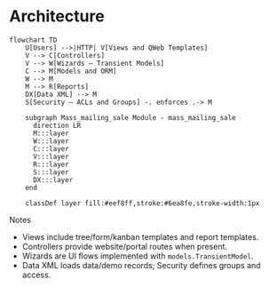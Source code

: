 # Architecture

```mermaid
flowchart TD
    U[Users] -->|HTTP| V[Views and QWeb Templates]
    V --> C[Controllers]
    V --> W[Wizards – Transient Models]
    C --> M[Models and ORM]
    W --> M
    M --> R[Reports]
    DX[Data XML] --> M
    S[Security – ACLs and Groups] -. enforces .-> M

    subgraph Mass_mailing_sale Module - mass_mailing_sale
      direction LR
      M:::layer
      W:::layer
      C:::layer
      V:::layer
      R:::layer
      S:::layer
      DX:::layer
    end

    classDef layer fill:#eef8ff,stroke:#6ea8fe,stroke-width:1px
```

Notes
- Views include tree/form/kanban templates and report templates.
- Controllers provide website/portal routes when present.
- Wizards are UI flows implemented with `models.TransientModel`.
- Data XML loads data/demo records; Security defines groups and access.
